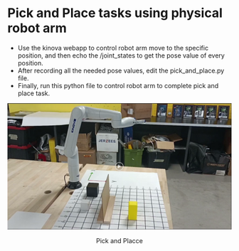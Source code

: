 Pick and Place tasks using physical robot arm
===

- Use the kinova webapp to control robot arm move to the specific position, and then echo the /joint\_states to get the pose value of every position. 
- After recording all the needed pose values, edit the pick\_and\_place.py file. 
- Finally, run this python file to control robot arm to complete pick and place task.

[![](https://raw.githubusercontent.com/HaokunFeng/Robotics_Sensing_Mobility/main/8_Pick_and_Place_Tasks_Using_Physical_Robot_Arm/assets/Figure_1.png)](https://drive.google.com/file/d/1ROh0lxEvF5wa4EcS8AU5TzZEbShrpghg/view?usp=sharing)
<p align="center">Pick and Placce</p>